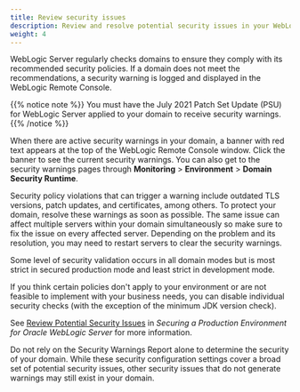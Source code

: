 ```yaml
---
title: Review security issues
description: Review and resolve potential security issues in your WebLogic Server domain
weight: 4
---
```


WebLogic Server regularly checks domains to ensure they comply with its recommended security policies. If a domain does not meet the recommendations, a security warning is logged and displayed in the WebLogic Remote Console.

{{% notice note %}}
You must have the July 2021 Patch Set Update (PSU) for WebLogic Server applied to your  domain to receive security warnings.
{{% /notice %}}

When there are active security warnings in your domain, a banner with red text appears at the top of the WebLogic Remote Console window. Click the banner to see the current security warnings. You can also get to the security warnings pages through **Monitoring** > **Environment** > **Domain Security Runtime**.

Security policy violations that can trigger a warning include outdated TLS versions, patch updates, and certificates, among others. To protect your domain, resolve these warnings as soon as possible. The same issue can affect multiple servers within your domain simultaneously so make sure to fix the issue on every affected server. Depending on the problem and its resolution, you may need to restart servers to clear the security warnings.

Some level of security validation occurs in all domain modes but is most strict in secured production mode and least strict in development mode.

If you think certain policies don't apply to your environment or are not feasible to implement with your business needs, you can disable individual security checks (with the exception of the minimum JDK version check).

See [Review Potential Security Issues](https://docs.oracle.com/en/middleware/standalone/weblogic-server/14.1.1.0/lockd/secure.html#GUID-4148D1BE-2D54-4DA5-8E94-A35D48DCEF1D) in *Securing a Production Environment for Oracle WebLogic Server* for more information.

Do not rely on the Security Warnings Report alone to determine the security of your domain. While these security configuration settings cover a broad set of potential security issues, other security issues that do not generate warnings may still exist in your domain.